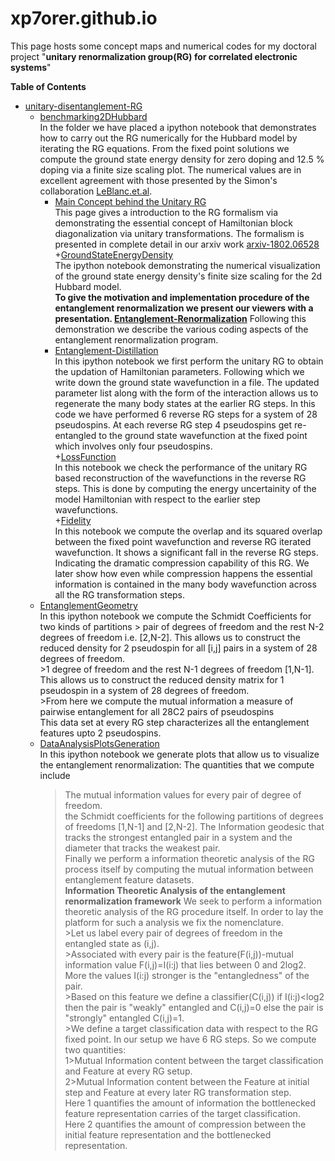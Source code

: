 # xp7orer.github.io
This page hosts some concept maps and numerical codes for my doctoral project 
                    "__unitary renormalization group(RG) for correlated electronic systems__"
                    
  __Table of Contents__                  
 - [unitary-disentanglement-RG](/unitary-disentanglement-RG)
    + [benchmarking2DHubbard](/unitary-disentanglement-RG/benchmarking2DHubbard)<br>
    In the folder we have placed a ipython notebook that demonstrates how to carry out the RG numerically for the Hubbard model
    by iterating the RG equations. From the fixed point solutions we compute the ground state energy density for zero doping and 12.5 % doping via a finite size scaling plot. The numerical values are in excellent agreement with those presented by the Simon's collaboration [LeBlanc.et.al](https://journals.aps.org/prx/abstract/10.1103/PhysRevX.5.041041).
      + [Main Concept behind the Unitary RG](https://xp7orer.github.io/unitary-disentanglement-RG/benchmarking2DHubbard/preliminaries.html)<br>
        This page gives a introduction to the RG formalism via demonstrating the essential concept of Hamiltonian block diagonalization via unitary transformations. The formalism is presented in complete detail in our arxiv work [arxiv-1802.06528](https://arxiv.org/abs/1802.06528)<br>
       +[GroundStateEnergyDensity](/unitary-disentanglement-RG/benchmarking2DHubbard/GroundStateEnergyDensity.ipynb)<br>
       The ipython notebook demonstrating the numerical visualization of the ground state energy density's finite size scaling for the 2d Hubbard model.<br>
         __To give the motivation and implementation procedure of the entanglement renormalization we present our viewers with a presentation. [Entanglement-Renormalization](https://xp7orer.github.io/entanglement-renormalization/EntanglementRenormalization-InformationTheoreticPerspective.slides.html)__
	 Following this demonstration we describe the various coding aspects of the entanglement renormalization program. 
      + [Entanglement-Distillation](/unitary-disentanglement-RG/EntanglementDistillationRG.ipynb)<br>
          In this ipython notebook we first perform the unitary RG to obtain the updation of Hamiltonian parameters. Following which we write down the ground state wavefunction in a file. The updated parameter list along with the form of the interaction allows us to regenerate the many body states at the earlier RG steps. In this code we have performed 6 reverse RG steps for a system of 28 pseudospins. At each reverse RG step 4 pseudospins get re-entangled to the ground state wavefunction at the fixed point which involves only four pseudospins.   
    +[LossFunction](/unitary-disentanglement-RG/LossFunction.ipynb)<br>
          In this notebook we check the performance of the unitary RG based reconstruction of the wavefunctions in the reverse RG steps. This is done by computing the energy uncertainity of the model Hamiltonian with respect to the earlier step wavefunctions.<br>
    +[Fidelity](/unitary-disentanglement-RG/FidelityScaling.ipynb)<br>
          In this notebook we compute the overlap and its squared overlap between the fixed point wavefunction and reverse RG iterated wavefunction. It shows a significant fall in the reverse RG steps. Indicating the dramatic compression capability of this RG. We later show how even while compression happens the essential information is contained in the many body wavefunction across all the RG transformation steps.
    + [EntanglementGeometry](/unitary-disentanglement-RG/EntanglementGeometry.ipynb)<br>
          In this ipython notebook we compute the Schmidt Coefficients for two kinds of partitions 
          > pair of degrees of freedom  and the rest N-2 degrees of freedom i.e. [2,N-2]. This allows us to construct the reduced density for 2 pseudospin for all [i,j] pairs in a system of 28 degrees of freedom.<br>
          >1 degree of freedom  and the rest N-1 degrees of freedom [1,N-1]. This allows us to construct the reduced density matrix for 1 pseudospin in a system of 28 degrees of freedom.<br>
          >From here we compute the mutual information a measure of pairwise entanglement for all 28C2 pairs of pseudospins<br>
          This data set at every RG step characterizes all the entanglement features upto 2 pseudospins.
     + [DataAnalysisPlotsGeneration](/unitary-disentanglement-RG/DataAnalysisPlotsGeneration.ipynb)<br>
          In this ipython notebook we generate plots that allow us to visualize the entanglement renormalization:
          The quantities that we compute include
          >The mutual information values for every pair of degree of freedom.<br>
          >the Schmidt coefficients for the following partitions of degrees of freedoms [1,N-1] and [2,N-2].
          >The Information geodesic that tracks the strongest entangled pair in a system and the diameter that tracks the weakest pair.<br>
          >Finally we perform a information theoretic analysis of the RG process itself by computing the mutual information between entanglement feature datasets.<br>
         __Information Theoretic Analysis of the entanglement renormalization framework__
	       We seek to perform a information theoretic analysis of the RG procedure itself. In order to lay the platform for such a analysis we fix the nomenclature.<br> 
		   >Let us label every pair of degrees of freedom in the entangled state as (i,j).<br>
		   >Associated with every pair is the feature(F(i,j))-mutual information value F(i,j)=I(i:j) that lies between 0 and 2log2. More the values I(i:j) stronger is the "entangledness" of the pair.<br>
		   >Based on this feature we define a classifier(C(i,j)) if I(i:j)<log2 then the pair is "weakly" entangled and C(i,j)=0 else the pair is "strongly" entangled C(i,j)=1.<br>
		   >We define a target classification data with respect to the RG fixed point. In our setup we have 6 RG steps. So we compute two quantities:<br>
		   1>Mutual Information content between the target classification and Feature at every RG setup.<br>
		   2>Mutual Information content between the Feature at initial step and Feature at every later RG transformation step.<br>
		    Here 1 quantifies the amount of information the bottlenecked feature representation carries of the target classification.<br>
		Here 2 quantifies the amount of compression between the initial feature representation and the bottlenecked representation.<br> 
